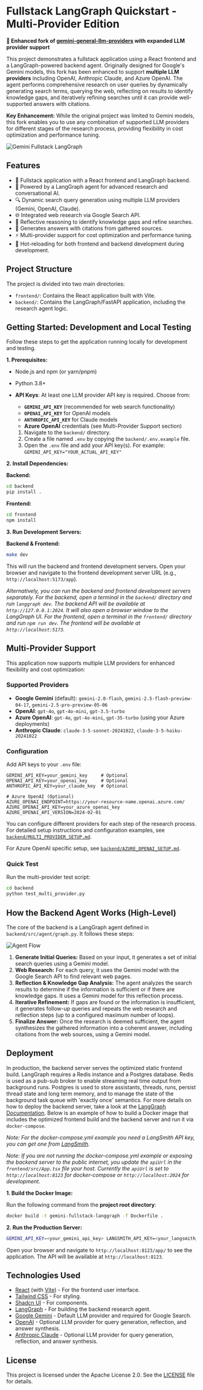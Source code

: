 # Fullstack LangGraph Quickstart - Multi-Provider Edition

**🚀 Enhanced fork of [gemini-general-llm-providers](https://github.com/original-repo/gemini-general-llm-providers) with expanded LLM provider support**

This project demonstrates a fullstack application using a React frontend and a LangGraph-powered backend agent. Originally designed for Google's Gemini models, this fork has been enhanced to support **multiple LLM providers** including OpenAI, Anthropic Claude, and Azure OpenAI. The agent performs comprehensive research on user queries by dynamically generating search terms, querying the web, reflecting on results to identify knowledge gaps, and iteratively refining searches until it can provide well-supported answers with citations.

**Key Enhancement:** While the original project was limited to Gemini models, this fork enables you to use any combination of supported LLM providers for different stages of the research process, providing flexibility in cost optimization and performance tuning.

![Gemini Fullstack LangGraph](./app.png)

## Features

- 💬 Fullstack application with a React frontend and LangGraph backend.
- 🧠 Powered by a LangGraph agent for advanced research and conversational AI.
- 🔍 Dynamic search query generation using multiple LLM providers (Gemini, OpenAI, Claude).
- 🌐 Integrated web research via Google Search API.
- 🤔 Reflective reasoning to identify knowledge gaps and refine searches.
- 📄 Generates answers with citations from gathered sources.
- ⚡ Multi-provider support for cost optimization and performance tuning.
- 🔄 Hot-reloading for both frontend and backend development during development.

## Project Structure

The project is divided into two main directories:

-   `frontend/`: Contains the React application built with Vite.
-   `backend/`: Contains the LangGraph/FastAPI application, including the research agent logic.

## Getting Started: Development and Local Testing

Follow these steps to get the application running locally for development and testing.

**1. Prerequisites:**

-   Node.js and npm (or yarn/pnpm)
-   Python 3.8+
-   **API Keys**: At least one LLM provider API key is required. Choose from:
    - **`GEMINI_API_KEY`** (recommended for web search functionality)
    - **`OPENAI_API_KEY`** for OpenAI models
    - **`ANTHROPIC_API_KEY`** for Claude models
    - **Azure OpenAI** credentials (see Multi-Provider Support section)

    1.  Navigate to the `backend/` directory.
    2.  Create a file named `.env` by copying the `backend/.env.example` file.
    3.  Open the `.env` file and add your API key(s). For example: `GEMINI_API_KEY="YOUR_ACTUAL_API_KEY"`

**2. Install Dependencies:**

**Backend:**

```bash
cd backend
pip install .
```

**Frontend:**

```bash
cd frontend
npm install
```

**3. Run Development Servers:**

**Backend & Frontend:**

```bash
make dev
```
This will run the backend and frontend development servers.    Open your browser and navigate to the frontend development server URL (e.g., `http://localhost:5173/app`).

_Alternatively, you can run the backend and frontend development servers separately. For the backend, open a terminal in the `backend/` directory and run `langgraph dev`. The backend API will be available at `http://127.0.0.1:2024`. It will also open a browser window to the LangGraph UI. For the frontend, open a terminal in the `frontend/` directory and run `npm run dev`. The frontend will be available at `http://localhost:5173`._

## Multi-Provider Support

This application now supports multiple LLM providers for enhanced flexibility and cost optimization:

### Supported Providers
- **Google Gemini** (default): `gemini-2.0-flash`, `gemini-2.5-flash-preview-04-17`, `gemini-2.5-pro-preview-05-06`
- **OpenAI**: `gpt-4o`, `gpt-4o-mini`, `gpt-3.5-turbo`
- **Azure OpenAI**: `gpt-4o`, `gpt-4o-mini`, `gpt-35-turbo` (using your Azure deployments)
- **Anthropic Claude**: `claude-3-5-sonnet-20241022`, `claude-3-5-haiku-20241022`

### Configuration
Add API keys to your `.env` file:
```env
GEMINI_API_KEY=your_gemini_key     # Optional
OPENAI_API_KEY=your_openai_key     # Optional
ANTHROPIC_API_KEY=your_claude_key  # Optional

# Azure OpenAI (Optional)
AZURE_OPENAI_ENDPOINT=https://your-resource-name.openai.azure.com/
AZURE_OPENAI_API_KEY=your_azure_openai_key
AZURE_OPENAI_API_VERSION=2024-02-01
```

You can configure different providers for each step of the research process. For detailed setup instructions and configuration examples, see [`backend/MULTI_PROVIDER_SETUP.md`](backend/MULTI_PROVIDER_SETUP.md).

For Azure OpenAI specific setup, see [`backend/AZURE_OPENAI_SETUP.md`](backend/AZURE_OPENAI_SETUP.md).

### Quick Test
Run the multi-provider test script:
```bash
cd backend
python test_multi_provider.py
```

## How the Backend Agent Works (High-Level)

The core of the backend is a LangGraph agent defined in `backend/src/agent/graph.py`. It follows these steps:

![Agent Flow](./agent.png)

1.  **Generate Initial Queries:** Based on your input, it generates a set of initial search queries using a Gemini model.
2.  **Web Research:** For each query, it uses the Gemini model with the Google Search API to find relevant web pages.
3.  **Reflection & Knowledge Gap Analysis:** The agent analyzes the search results to determine if the information is sufficient or if there are knowledge gaps. It uses a Gemini model for this reflection process.
4.  **Iterative Refinement:** If gaps are found or the information is insufficient, it generates follow-up queries and repeats the web research and reflection steps (up to a configured maximum number of loops).
5.  **Finalize Answer:** Once the research is deemed sufficient, the agent synthesizes the gathered information into a coherent answer, including citations from the web sources, using a Gemini model.

## Deployment

In production, the backend server serves the optimized static frontend build. LangGraph requires a Redis instance and a Postgres database. Redis is used as a pub-sub broker to enable streaming real time output from background runs. Postgres is used to store assistants, threads, runs, persist thread state and long term memory, and to manage the state of the background task queue with 'exactly once' semantics. For more details on how to deploy the backend server, take a look at the [LangGraph Documentation](https://langchain-ai.github.io/langgraph/concepts/deployment_options/). Below is an example of how to build a Docker image that includes the optimized frontend build and the backend server and run it via `docker-compose`.

_Note: For the docker-compose.yml example you need a LangSmith API key, you can get one from [LangSmith](https://smith.langchain.com/settings)._

_Note: If you are not running the docker-compose.yml example or exposing the backend server to the public internet, you update the `apiUrl` in the `frontend/src/App.tsx` file your host. Currently the `apiUrl` is set to `http://localhost:8123` for docker-compose or `http://localhost:2024` for development._

**1. Build the Docker Image:**

   Run the following command from the **project root directory**:
   ```bash
   docker build -t gemini-fullstack-langgraph -f Dockerfile .
   ```
**2. Run the Production Server:**

   ```bash
   GEMINI_API_KEY=<your_gemini_api_key> LANGSMITH_API_KEY=<your_langsmith_api_key> docker-compose up
   ```

Open your browser and navigate to `http://localhost:8123/app/` to see the application. The API will be available at `http://localhost:8123`.

## Technologies Used

- [React](https://reactjs.org/) (with [Vite](https://vitejs.dev/)) - For the frontend user interface.
- [Tailwind CSS](https://tailwindcss.com/) - For styling.
- [Shadcn UI](https://ui.shadcn.com/) - For components.
- [LangGraph](https://github.com/langchain-ai/langgraph) - For building the backend research agent.
- [Google Gemini](https://ai.google.dev/models/gemini) - Default LLM provider and required for Google Search.
- [OpenAI](https://openai.com/) - Optional LLM provider for query generation, reflection, and answer synthesis.
- [Anthropic Claude](https://anthropic.com/) - Optional LLM provider for query generation, reflection, and answer synthesis.

## License

This project is licensed under the Apache License 2.0. See the [LICENSE](LICENSE) file for details.
